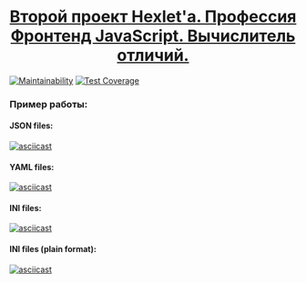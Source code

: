 <h1 align="center">
  <a href="https://ru.hexlet.io/professions/frontend/projects/46/goto/">
    Второй проект Hexlet'а. Профессия Фронтенд JavaScript. Вычислитель отличий.
  </a>
</h1>

[![Maintainability](https://api.codeclimate.com/v1/badges/7f8bc9fe6a171daccdcb/maintainability)](https://codeclimate.com/github/lociero/frontend-project-lvl2/maintainability)
[![Test Coverage](https://api.codeclimate.com/v1/badges/7f8bc9fe6a171daccdcb/test_coverage)](https://codeclimate.com/github/lociero/frontend-project-lvl2/test_coverage)

### Пример работы:

#### JSON files:

[![asciicast](https://asciinema.org/a/7jhnqGtW4DClDZ6LgJLMwwaAR.svg)](https://asciinema.org/a/7jhnqGtW4DClDZ6LgJLMwwaAR)

#### YAML files:

[![asciicast](https://asciinema.org/a/LvjjUYsCgxhJmniCNDnRGMvVi.svg)](https://asciinema.org/a/LvjjUYsCgxhJmniCNDnRGMvVi)

#### INI files:

[![asciicast](https://asciinema.org/a/QubKqRoeohrrsXK1o7x6fTPeC.svg)](https://asciinema.org/a/QubKqRoeohrrsXK1o7x6fTPeC)

#### INI files (plain format):

[![asciicast](https://asciinema.org/a/DYjpWWGbHdEfRBc7g8uM57BZA.svg)](https://asciinema.org/a/DYjpWWGbHdEfRBc7g8uM57BZA)

